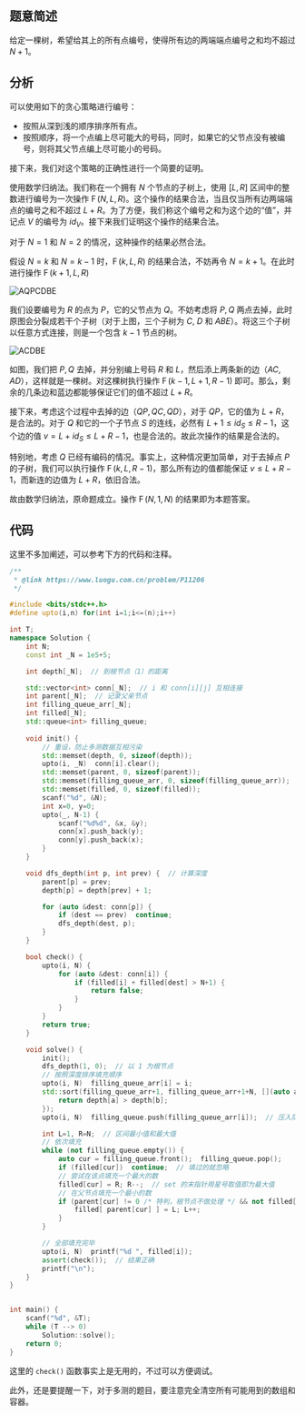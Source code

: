 ## 题意简述

给定一棵树，希望给其上的所有点编号，使得所有边的两端端点编号之和均不超过 $N+1$。

## 分析

可以使用如下的贪心策略进行编号：

- 按照从深到浅的顺序排序所有点。
- 按照顺序，将一个点编上尽可能大的号码，同时，如果它的父节点没有被编号，则将其父节点编上尽可能小的号码。

接下来，我们对这个策略的正确性进行一个简要的证明。

使用数学归纳法。我们称在一个拥有 $N$ 个节点的子树上，使用 $\left[L, R\right]$ 区间中的整数进行编号为一次操作 $\operatorname{F}\left(N, L, R\right)$。这个操作的结果合法，当且仅当所有边两端端点的编号之和不超过 $L+R$。为了方便，我们称这个编号之和为这个边的“值”，并记点 $V$ 的编号为 $id_V$。接下来我们证明这个操作的结果合法。

对于 $N=1$ 和 $N=2$ 的情况，这种操作的结果必然合法。

假设 $N=k$ 和 $N=k-1$ 时，$\operatorname{F}\left(k, L, R\right)$ 的结果合法，不妨再令 $N=k+1$。在此时进行操作 $\operatorname{F}\left(k+1, L, R\right)$

![AQPCDBE](https://cdn.luogu.com.cn/upload/image_hosting/aukq73hf.png)

我们设要编号为 $R$ 的点为 $P$，它的父节点为 $Q$。不妨考虑将 $P, Q$ 两点去掉，此时原图会分裂成若干个子树（对于上图，三个子树为 $C$, $D$ 和 $ABE$）。将这三个子树以任意方式连接，则是一个包含 $k-1$ 节点的树。

![ACDBE](https://cdn.luogu.com.cn/upload/image_hosting/ar1k1zyd.png)

如图，我们把 $P, Q$ 去掉，并分别编上号码 $R$ 和 $L$，然后添上两条新的边（$AC, AD$），这样就是一棵树。对这棵树执行操作 $\operatorname{F}\left(k-1, L+1, R-1\right)$ 即可。那么，剩余的几条边和蓝边都能够保证它们的值不超过 $L+R$。

接下来，考虑这个过程中去掉的边（$QP, QC, QD$），对于 $QP$，它的值为 $L+R$，是合法的。对于 $Q$ 和它的一个子节点 $S$ 的连线，必然有 $L+1 \le id_S \le R-1$，这个边的值 $v = L + id_S \le L+R-1$，也是合法的。故此次操作的结果是合法的。

特别地，考虑 $Q$ 已经有编码的情况。事实上，这种情况更加简单，对于去掉点 $P$ 的子树，我们可以执行操作 $\operatorname{F}\left(k, L, R-1\right)$，那么所有边的值都能保证 $v \le L+R-1$，而新连的边值为 $L+R$，依旧合法。

故由数学归纳法，原命题成立。操作 $\operatorname{F}\left(N, 1, N\right)$ 的结果即为本题答案。

## 代码

这里不多加阐述，可以参考下方的代码和注释。

```cpp
/**
 * @link https://www.luogu.com.cn/problem/P11206
 */

#include <bits/stdc++.h>
#define upto(i,n) for(int i=1;i<=(n);i++)

int T;
namespace Solution {
    int N;
    const int _N = 1e5+5;

    int depth[_N];  // 到根节点（1）的距离

    std::vector<int> conn[_N];  // i 和 conn[i][j] 互相连接
    int parent[_N];  // 记录父亲节点
    int filling_queue_arr[_N];
    int filled[_N];
    std::queue<int> filling_queue;
    
    void init() {
        // 重设，防止多测数据互相污染
        std::memset(depth, 0, sizeof(depth));
        upto(i, _N)  conn[i].clear();
        std::memset(parent, 0, sizeof(parent));
        std::memset(filling_queue_arr, 0, sizeof(filling_queue_arr));
        std::memset(filled, 0, sizeof(filled));
        scanf("%d", &N);
        int x=0, y=0;
        upto(_, N-1) {
            scanf("%d%d", &x, &y);
            conn[x].push_back(y);
            conn[y].push_back(x);
        }
    }

    void dfs_depth(int p, int prev) {  // 计算深度
        parent[p] = prev;
        depth[p] = depth[prev] + 1;

        for (auto &dest: conn[p]) {
            if (dest == prev)  continue;
            dfs_depth(dest, p);
        }
    }

    bool check() {
        upto(i, N) {
            for (auto &dest: conn[i]) {
                if (filled[i] + filled[dest] > N+1) {
                    return false;
                }
            }
        }
        return true;
    }

    void solve() {
        init();
        dfs_depth(1, 0);  // 以 1 为根节点
        // 按照深度排序填充顺序
        upto(i, N)  filling_queue_arr[i] = i;
        std::sort(filling_queue_arr+1, filling_queue_arr+1+N, [](auto a, auto b) {
            return depth[a] > depth[b];
        });
        upto(i, N)  filling_queue.push(filling_queue_arr[i]);  // 压入队列

        int L=1, R=N;  // 区间最小值和最大值
        // 依次填充
        while (not filling_queue.empty()) {
            auto cur = filling_queue.front();  filling_queue.pop();
            if (filled[cur])  continue;  // 填过的就忽略
            // 尝试在该点填充一个最大的数
            filled[cur] = R; R--;  // set 的末指针用星号取值即为最大值
            // 在父节点填充一个最小的数
            if (parent[cur] != 0 /* 特判，根节点不做处理 */ && not filled[ parent[cur] ]) {
                filled[ parent[cur] ] = L; L++;
            }
        }

        // 全部填充完毕
        upto(i, N)  printf("%d ", filled[i]);
        assert(check());  // 结果正确
        printf("\n");
    }
}


int main() {
    scanf("%d", &T);
    while (T --> 0)
        Solution::solve();
    return 0;
}
```

这里的 `check()` 函数事实上是无用的，不过可以方便调试。

此外，还是要提醒一下，对于多测的题目，要注意完全清空所有可能用到的数组和容器。